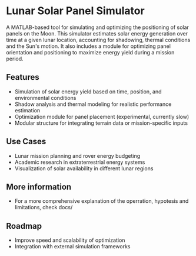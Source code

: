 # Lunar Solar Panel Simulator

A MATLAB-based tool for simulating and optimizing the positioning of solar panels on the Moon. This simulator estimates solar energy generation over time at a given lunar location, accounting for shadowing, thermal conditions and the Sun's motion. It also includes a module for optimizing panel orientation and positioning to maximize energy yield during a mission period.

## Features

- Simulation of solar energy yield based on time, position, and environmental conditions
- Shadow analysis and thermal modeling for realistic performance estimation
- Optimization module for panel placement (experimental, currently slow)
- Modular structure for integrating terrain data or mission-specific inputs

## Use Cases

- Lunar mission planning and rover energy budgeting
- Academic research in extraterrestrial energy systems
- Visualization of solar availability in different lunar regions

## More information

- For a more comprehensive explanation of the operration, hypotesis and limitations, check docs/

## Roadmap

- Improve speed and scalability of optimization
- Integration with external simulation frameworks

